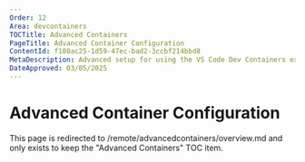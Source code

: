 ```yaml
---
Order: 12
Area: devcontainers
TOCTitle: Advanced Containers
PageTitle: Advanced Container Configuration
ContentId: f180ac25-1d59-47ec-bad2-3ccbf214bbd8
MetaDescription: Advanced setup for using the VS Code Dev Containers extension
DateApproved: 03/05/2025
---
```

# Advanced Container Configuration

This page is redirected to /remote/advancedcontainers/overview.md and only exists to keep the "Advanced Containers" TOC item.
